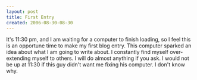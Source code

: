```yaml
---
layout: post
title: First Entry
created: 2006-08-30-08-30
---
```

It's 11:30 pm, and I am waiting for a computer to finish loading, so I feel this is an opportune time to make my first blog entry. This computer sparked an idea about what I am going to write about. I constantly find myself over-extending myself to others. I will do almost anything if you ask. I would not be up at 11:30 if this guy didn't want me fixing his computer. I don't know why. 